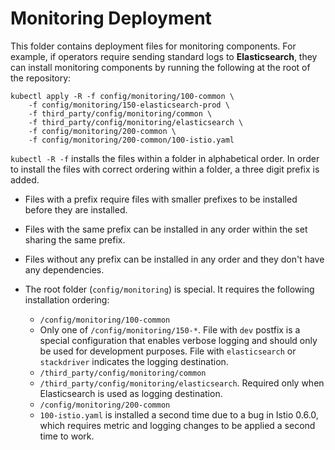 # Monitoring Deployment

This folder contains deployment files for monitoring components. For example, if
operators require sending standard logs to **Elasticsearch**, they can install
monitoring components by running the following at the root of the repository:

```shell
kubectl apply -R -f config/monitoring/100-common \
    -f config/monitoring/150-elasticsearch-prod \
    -f third_party/config/monitoring/common \
    -f third_party/config/monitoring/elasticsearch \
    -f config/monitoring/200-common \
    -f config/monitoring/200-common/100-istio.yaml
```

`kubectl -R -f` installs the files within a folder in alphabetical order.
In order to install the files with correct ordering within a folder,
a three digit prefix is added.

* Files with a prefix require files with smaller prefixes to be installed before they are installed.
* Files with the same prefix can be installed in any order within the set sharing the same prefix.
* Files without any prefix can be installed in any order and they don't have any dependencies.
* The root folder (`config/monitoring`) is special. It requires the following installation ordering:

  * `/config/monitoring/100-common`
  * Only one of `/config/monitoring/150-*`. File with `dev` postfix is a special
    configuration that enables verbose logging and should only be used for development
    purposes. File with `elasticsearch` or `stackdriver` indicates the logging destination.
  * `/third_party/config/monitoring/common`
  * `/third_party/config/monitoring/elasticsearch`. Required only when Elasticsearch is used as logging destination.
  * `/config/monitoring/200-common`
  * `100-istio.yaml` is installed a second time due to a bug in Istio 0.6.0, which requires metric
    and logging changes to be applied a second time to work.
